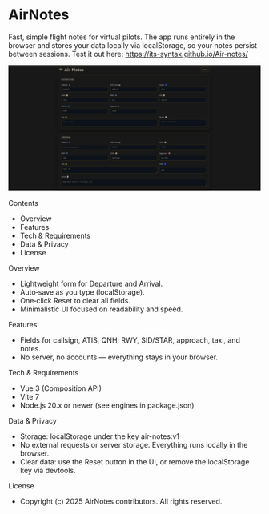 AirNotes
=========

Fast, simple flight notes for virtual pilots. The app runs entirely in the browser and stores your data locally via localStorage, so your notes persist between sessions.
Test it out here: https://its-syntax.github.io/Air-notes/

![Air Notes screenshot](docs/screenshot.PNG)

Contents
- Overview
- Features
- Tech & Requirements
- Data & Privacy
- License

Overview
- Lightweight form for Departure and Arrival.
- Auto‑save as you type (localStorage).
- One‑click Reset to clear all fields.
- Minimalistic UI focused on readability and speed.

Features
- Fields for callsign, ATIS, QNH, RWY, SID/STAR, approach, taxi, and notes.
- No server, no accounts — everything stays in your browser.

Tech & Requirements
- Vue 3 (Composition API)
- Vite 7
- Node.js 20.x or newer (see engines in package.json)

Data & Privacy
- Storage: localStorage under the key air-notes:v1
- No external requests or server storage. Everything runs locally in the browser.
- Clear data: use the Reset button in the UI, or remove the localStorage key via devtools.

License
- Copyright (c) 2025 AirNotes contributors. All rights reserved.
